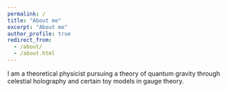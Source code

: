 ```yaml
---
permalink: /
title: "About me"
excerpt: "About me"
author_profile: true
redirect_from: 
  - /about/
  - /about.html
---
```


I am a theoretical physicist pursuing a theory of quantum gravity through celestial holography and certain toy models in gauge theory. 
